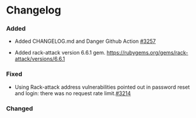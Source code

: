 # Changelog

### Added

- Added CHANGELOG.md and Danger Github Action [#3257](https://github.com/DMPRoadmap/roadmap/issues/3257)

 - Added rack-attack version 6.6.1 gem. https://rubygems.org/gems/rack-attack/versions/6.6.1

### Fixed
- Using Rack-attack address vulnerabilities pointed out in password reset and login: there was no request rate limit.[#3214](https://github.com/DMPRoadmap/roadmap/issues/3214)

### Changed
